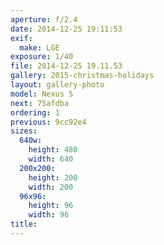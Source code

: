 ```yaml
---
aperture: f/2.4
date: 2014-12-25 19:11:53
exif:
  make: LGE
exposure: 1/40
file: 2014-12-25 19.11.53
gallery: 2015-christmas-holidays
layout: gallery-photo
model: Nexus 5
next: 75afdba
ordering: 1
previous: 9cc92e4
sizes:
  640w:
    height: 480
    width: 640
  200x200:
    height: 200
    width: 200
  96x96:
    height: 96
    width: 96
title: 
---
```

